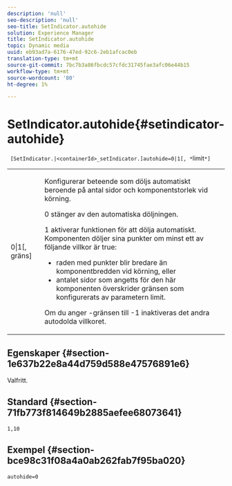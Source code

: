 ```yaml
---
description: 'null'
seo-description: 'null'
seo-title: SetIndicator.autohide
solution: Experience Manager
title: SetIndicator.autohide
topic: Dynamic media
uuid: eb93ad7a-6176-47ed-92c6-2eb1afcac0eb
translation-type: tm+mt
source-git-commit: 7bc7b3a86fbcdc57cfdc31745fae3afc06e44b15
workflow-type: tm+mt
source-wordcount: '80'
ht-degree: 1%

---
```



# SetIndicator.autohide{#setindicator-autohide}

` [SetIndicator.|<containerId>_setIndicator.]autohide=0|1[, *`limit`*]`

<table id="table_0BEA0B5FFDF64E5594B534B2A87A6D88"> 
 <tbody> 
  <tr> 
   <td colname="col1"> <p> <span class="codeph">0|1[,<span class="varname"> gräns</span>]</span> </p> </td> 
   <td colname="col2"> <p> Konfigurerar beteende som döljs automatiskt beroende på antal sidor och komponentstorlek vid körning. </p> <p> <span class="codeph"> 0</span> stänger av den automatiska döljningen. </p> <p> <span class="codeph"> 1 </span> aktiverar funktionen för att dölja automatiskt. Komponenten döljer sina punkter om minst ett av följande villkor är true: </p> <p> 
     <ul id="ul_A7F9C1DDC6AE44BAA348B3AD440A4EDD"> 
      <li id="li_39332158806445DF874C5A52F1331B8B">raden med punkter blir bredare än komponentbredden vid körning, eller </li> 
      <li id="li_E30BAC8B609147ADB8824000F5729B21">antalet sidor som angetts för den här komponenten överskrider gränsen som konfigurerats av parametern <span class="codeph"><span class="varname"> limit</span></span>. </li> 
     </ul> </p> <p> Om du anger <span class="codeph"><span class="varname">-gränsen</span></span> till <span class="codeph"> -1</span> inaktiveras det andra autodolda villkoret. </p> </td> 
  </tr> 
 </tbody> 
</table>

## Egenskaper {#section-1e637b22e8a44d759d588e47576891e6}

Valfritt.

## Standard {#section-71fb773f814649b2885aefee68073641}

`1,10`

## Exempel {#section-bce98c31f08a4a0ab262fab7f95ba020}

`autohide=0`
